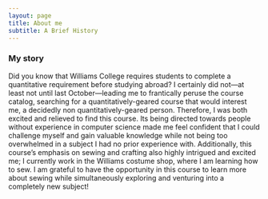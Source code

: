 ```yaml
---
layout: page
title: About me
subtitle: A Brief History
---
```


### My story
 Did you know that Williams College requires students to complete a quantitative requirement before studying abroad? I certainly did not—at least not until last October—leading me to frantically peruse the course catalog, searching for a quantitatively-geared course that would interest me, a decidedly non quantitatively-geared person. Therefore, I was both excited and relieved to find this course. Its being directed towards people without experience in computer science made me feel confident that I could challenge myself and gain valuable knowledge while not being too overwhelmed in a subject I had no prior experience with. Additionally, this course’s emphasis on sewing and crafting also highly intrigued and excited me; I currently work in the Williams costume shop, where I am learning how to sew. I am grateful to have the opportunity in this course to learn more about sewing while simultaneously exploring and venturing into a completely new subject! 

